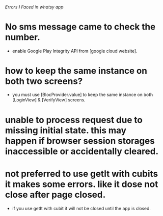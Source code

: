 ###### Errors I Faced in whatsy app

# No sms message came to check the number.
- enable Google Play Integrity API from [google cloud website].

# how to keep the same instance on both two screens?
- you must use [BlocProvider.value] to keep the same instance on both [LoginView] & [VerifyView]
  screens.

# unable to process request due to missing initial state. this may happen if browser session storages inaccessible or accidentally cleared.

# not preferred to use getIt with cubits it makes some errors. like it dose not close after page closed.
- if you use getIt with cubit it will not be closed until the app is closed.
